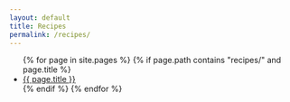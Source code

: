 ```yaml
---
layout: default
title: Recipes
permalink: /recipes/
---
```


<ul>
  {% for page in site.pages %}
    {% if page.path contains "recipes/" and page.title %}
      <li>
        <a href="{{ page.url }}">{{ page.title }}</a>
      </li>
    {% endif %}
  {% endfor %}
</ul>
